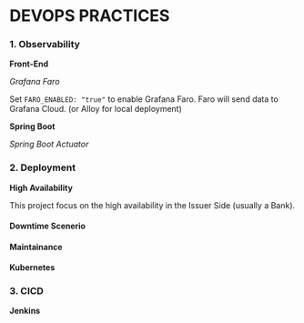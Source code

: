 # DEVOPS PRACTICES

### 1. Observability

**Front-End**

*Grafana Faro*

Set ```FARO_ENABLED: "true"``` to enable Grafana Faro.
Faro will send data to Grafana Cloud. (or Alloy for local deployment)

**Spring Boot**

*Spring Boot Actuator*

### 2. Deployment

**High Availability**

This project focus on the high availability in the Issuer Side (usually a Bank).

#### Downtime Scenerio

#### Maintainance

**Kubernetes**

### 3. CICD

**Jenkins**

